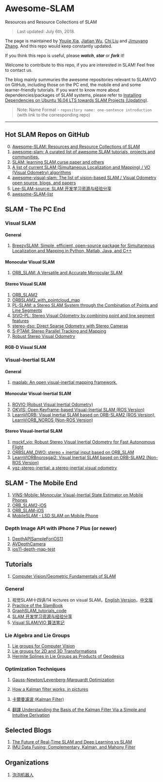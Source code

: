 # Awesome-SLAM
Resources and Resource Collections of SLAM

> Last updated: July 6th, 2018. 

The page is maintained by [Youjie Xia](https://github.com/YoujieXia), [Jiatian Wu](https://github.com/JiatianWu), [Chi Liu](https://github.com/AmosLewis) and [Jimuyang Zhang](https://github.com/Jimuyangz). And this repo would keep constantly updated. 

If you think this repo is useful, please ***watch***, ***star*** or ***fork*** it!

Welcome to contribute to this repo, if you are interested in SLAM! Feel free to contact us.


The blog mainly summuries the awesome repositories relevant to SLAM/VO on GitHub, including those on the PC end, the mobile end and some learner-friendly tutorials. If you want to know more about dependencies/packages of SLAM systems, please refer to [Installing Dependencies on Ubuntu 16.04 LTS towards SLAM Projects (Updating)](https://youjiexia.github.io/2018/03/10/Installing-Dependencies-on-Ubuntu-towards-SLAM-Projects/).


> 
> Note: Name Format - `repository name: one-sentence introduction` (with link to the corresponding repo)
>

------
## Hot SLAM Repos on GitHub
0. [Awesome-SLAM: Resources and Resource Collections of SLAM](https://github.com/YoujieXia/Awesome-SLAM)
1. [awesome-slam: A curated list of awesome SLAM tutorials, projects and communities.](https://github.com/kanster/awesome-slam)
2. [SLAM: learning SLAM,curse,paper and others](https://github.com/liulinbo/slam)
3. [A list of current SLAM (Simultaneous Localization and Mapping) / VO (Visual Odometry) algorithms](https://github.com/kafendt/List-of-SLAM-VO-algorithms)
4. [awesome-visual-slam: The list of vision-based SLAM / Visual Odometry open source, blogs, and papers](https://github.com/tzutalin/awesome-visual-slam)
5. [Lee-SLAM-source: SLAM 开发学习资源与经验分享](https://github.com/AlbertSlam/Lee-SLAM-source)
6. [awesome-SLAM-list](https://github.com/OpenSLAM/awesome-SLAM-list)

## SLAM - The PC End
### Visual SLAM
#### General 
1. [BreezySLAM: Simple, efficient, open-source package for Simultaneous Localization and Mapping in Python, Matlab, Java, and C++](https://github.com/simondlevy/BreezySLAM)

#### Monocular Visual SLAM
1. [ORB_SLAM: A Versatile and Accurate Monocular SLAM ](https://github.com/raulmur/ORB_SLAM)

#### Stereo Visual SLAM
1. [ORB_SLAM2](https://github.com/raulmur/ORB_SLAM2)
2. [ORBSLAM2_with_pointcloud_map](https://github.com/gaoxiang12/ORBSLAM2_with_pointcloud_map)
3. [PL-SLAM: a Stereo SLAM System through the Combination of Points and Line Segments](https://github.com/rubengooj/pl-slam)
4. [StVO-PL: Stereo Visual Odometry by combining point and line segment features](https://github.com/rubengooj/StVO-PL)
5. [stereo-dso: Direct Sparse Odometry with Stereo Cameras](https://github.com/JiatianWu/stereo-dso)
6. [S-PTAM: Stereo Parallel Tracking and Mapping](https://github.com/lrse/sptam)
7. [Robust Stereo Visual Odometry](https://github.com/famoreno/stereo-vo)

#### RGB-D Visual SLAM

### Visual-Inertial SLAM
#### General 
1. [maplab: An open visual-inertial mapping framework.](https://github.com/ethz-asl/maplab)

#### Monocular Visual-Inertial SLAM
1. [ROVIO (Robust Visual Inertial Odometry)](https://github.com/ethz-asl/rovio)
2. [OKVIS: Open Keyframe-based Visual-Inertial SLAM (ROS Version)](https://github.com/ethz-asl/okvis_ros)
3. [LearnVIORB: Visual Inertial SLAM based on ORB-SLAM2 (ROS Version)](https://github.com/jingpang/LearnVIORB), [LearnViORB_NOROS (Non-ROS Version)](https://github.com/OpenSLAM/LearnViORB_NOROS/tree/master/master/LearnVIORB_NOROS)

#### Stereo Visual-Inertial SLAM
1. [msckf_vio: Robust Stereo Visual Inertial Odometry for Fast Autonomous Flight](https://github.com/KumarRobotics/msckf_vio)
2. [ORBSLAM_DWO: stereo + inertial input based on ORB_SLAM](https://github.com/JzHuai0108/ORB_SLAM)
3. [LearnVIORBnorosgai2: Visual Inertial SLAM based on ORB-SLAM2 (Non-ROS Version)](https://github.com/ZuoJiaxing/LearnVIORBnorosgai2)
4. [ygz-stereo-inertial: a stereo-inertial visual odometry](https://github.com/gaoxiang12/ygz-stereo-inertial)


## SLAM - The Mobile End
1. [VINS-Mobile: Monocular Visual-Inertial State Estimator on Mobile Phones](https://github.com/HKUST-Aerial-Robotics/VINS-Mobile)
2. [ORB_SLAM2-iOS](https://github.com/ygx2011/ORB_SLAM2-IOS)
3. [ORB_SLAM-iOS](https://github.com/ygx2011/ORB_SLAM-IOS)
4. [MobileSLAM - LSD SLAM on Mobile Phone](https://github.com/xorthat/MobileSLAM)

### Depth Image API with iPhone 7 Plus (or newer)
1. [DepthAPISampleForiOS11](https://github.com/fromkk/DepthAPISampleForiOS11)
2. [AVDepthCamera](https://github.com/faceowener/AVDepthCamera)
3. [ios11-depth-map-test](https://github.com/xiangcong/ios11-depth-map-test)

## Tutorials

1. [Computer Vision/Geometric Fundamentals of SLAM](./Geometric-Fundamentals-of-SLAM.md)

### General

1. 视觉SLAM十四讲/14 lectures on visual SLAM，[English Version](https://github.com/gaoxiang12/slambook-en)，[中文版](https://github.com/gaoxiang12/slambook)
2. [Practice of the SlamBook](https://github.com/leftthomas/SlamBook)
3. [GraphSLAM_tutorials_code](https://github.com/HeYijia/GraphSLAM_tutorials_code)
4. [SLAM 开发学习资源与经验分享](https://github.com/AlbertSlam/Lee-SLAM-source)
5. [ Visual SLAM/VIO 算法笔记](https://blog.csdn.net/MulinB/article/details/53421864)

### Lie Algebra and Lie Groups

1. [Lie groups for Computer Vision](http://ethaneade.com/lie_groups.pdf)
2. [Lie groups for 2D and 3D Transformations](http://ethaneade.com/lie.pdf)
3. [Hermite Splines in Lie Groups as Products of Geodesics](http://ethaneade.com/lie_spline.pdf)

### Optimization Techniques 

1. [Gauss-Newton/Levenberg-Marquardt Optimization](http://ethaneade.com/optimization.pdf)

2. [How a Kalman filter works, in pictures](http://www.bzarg.com/p/how-a-kalman-filter-works-in-pictures/)

3. [卡爾曼濾波 (Kalman Filter)](http://silverwind1982.pixnet.net/blog/post/167680859)

4. [翻譯 Understanding the Basis of the Kalman Filter Via a Simple and Intuitive Derivation](http://silverwind1982.pixnet.net/blog/post/171132644)

   

##  Selected Blogs

1. [The Future of Real-Time SLAM and Deep Learning vs SLAM](http://www.computervisionblog.com/2016/01/why-slam-matters-future-of-real-time.html)
2. [IMU Data Fusing: Complementary, Kalman, and Mahony Filter](http://www.olliw.eu/2013/imu-data-fusing/)

   

## Organizations

1. [泡泡机器人](http://www.slamcn.org/index.php)